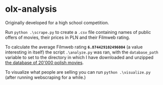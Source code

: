 # olx-analysis
Originally developed for a high school competition.

Run `python .\scrape.py` to create a `.csv` file containing names of public offers of movies, their prices in PLN and their Filmweb rating.

To calculate the average Filmweb rating **`6.874429102496004`** (a value interesting in itself) the script `.\analyze.py` was ran, with the `database_path` variable to set to the directory in which I have downloaded and unzipped [the database of 20'000 polish movies](https://www.kaggle.com/datasets/michau96/descriptions-of-popular-movies-polish-language/).  

To visualize what people are selling you can run `python .\visualize.py` (after running webscraping for a while.)

